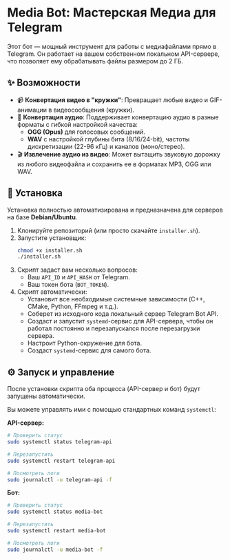 # Media Bot: Мастерская Медиа для Telegram

Этот бот — мощный инструмент для работы с медиафайлами прямо в Telegram. Он работает на вашем собственном локальном API-сервере, что позволяет ему обрабатывать файлы размером до 2 ГБ.

## ✨ Возможности

- 📹 **Конвертация видео в "кружки"**: Превращает любые видео и GIF-анимации в видеосообщения (кружки).
- 🎵 **Конвертация аудио**: Поддерживает конвертацию аудио в разные форматы с гибкой настройкой качества:
  - **OGG (Opus)** для голосовых сообщений.
  - **WAV** с настройкой глубины бита (8/16/24-bit), частоты дискретизации (22-96 кГц) и каналов (моно/стерео).
- 🎬 **Извлечение аудио из видео**: Может вытащить звуковую дорожку из любого видеофайла и сохранить ее в форматах MP3, OGG или WAV.

## 🚀 Установка

Установка полностью автоматизирована и предназначена для серверов на базе **Debian/Ubuntu**.

1.  Клонируйте репозиторий (или просто скачайте `installer.sh`).
2.  Запустите установщик:
    ```bash
    chmod +x installer.sh
    ./installer.sh
    ```
3.  Скрипт задаст вам несколько вопросов:
    - Ваш `API_ID` и `API_HASH` от Telegram.
    - Ваш токен бота (`BOT_TOKEN`).
4.  Скрипт автоматически:
    - Установит все необходимые системные зависимости (C++, CMake, Python, FFmpeg и т.д.).
    - Соберет из исходного кода локальный сервер Telegram Bot API.
    - Создаст и запустит `systemd`-сервис для API-сервера, чтобы он работал постоянно и перезапускался после перезагрузки сервера.
    - Настроит Python-окружение для бота.
    - Создаст `systemd`-сервис для самого бота.

## ⚙️ Запуск и управление

После установки скрипта оба процесса (API-сервер и бот) будут запущены автоматически.

Вы можете управлять ими с помощью стандартных команд `systemctl`:

**API-сервер:**
```bash
# Проверить статус
sudo systemctl status telegram-api

# Перезапустить
sudo systemctl restart telegram-api

# Посмотреть логи
sudo journalctl -u telegram-api -f
```

**Бот:**
```bash
# Проверить статус
sudo systemctl status media-bot

# Перезапустить
sudo systemctl restart media-bot

# Посмотреть логи
sudo journalctl -u media-bot -f
```